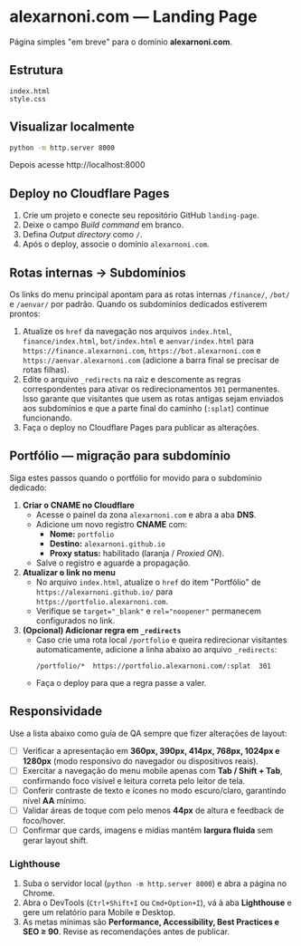 # alexarnoni.com — Landing Page

Página simples "em breve" para o domínio **alexarnoni.com**.

## Estrutura

```
index.html
style.css
```

## Visualizar localmente
```bash
python -m http.server 8000
```

Depois acesse http://localhost:8000

## Deploy no Cloudflare Pages
1. Crie um projeto e conecte seu repositório GitHub `landing-page`.
2. Deixe o campo *Build command* em branco.
3. Defina *Output directory* como `/`.
4. Após o deploy, associe o domínio `alexarnoni.com`.

## Rotas internas → Subdomínios
Os links do menu principal apontam para as rotas internas `/finance/`, `/bot/` e `/aenvar/` por padrão. Quando os subdomínios dedicados estiverem prontos:

1. Atualize os `href` da navegação nos arquivos `index.html`, `finance/index.html`, `bot/index.html` e `aenvar/index.html` para `https://finance.alexarnoni.com`, `https://bot.alexarnoni.com` e `https://aenvar.alexarnoni.com` (adicione a barra final se precisar de rotas filhas).
2. Edite o arquivo `_redirects` na raiz e descomente as regras correspondentes para ativar os redirecionamentos `301` permanentes. Isso garante que visitantes que usem as rotas antigas sejam enviados aos subdomínios e que a parte final do caminho (`:splat`) continue funcionando.
3. Faça o deploy no Cloudflare Pages para publicar as alterações.

## Portfólio — migração para subdomínio
Siga estes passos quando o portfólio for movido para o subdomínio dedicado:

1. **Criar o CNAME no Cloudflare**
   - Acesse o painel da zona `alexarnoni.com` e abra a aba **DNS**.
   - Adicione um novo registro **CNAME** com:
     - **Nome:** `portfolio`
     - **Destino:** `alexarnoni.github.io`
     - **Proxy status:** habilitado (laranja / *Proxied ON*).
   - Salve o registro e aguarde a propagação.
2. **Atualizar o link no menu**
   - No arquivo `index.html`, atualize o `href` do item "Portfólio" de `https://alexarnoni.github.io/` para `https://portfolio.alexarnoni.com`.
   - Verifique se `target="_blank"` e `rel="noopener"` permanecem configurados no link.
3. **(Opcional) Adicionar regra em `_redirects`**
   - Caso crie uma rota local `/portfolio` e queira redirecionar visitantes automaticamente, adicione a linha abaixo ao arquivo `_redirects`:
     ```
     /portfolio/*  https://portfolio.alexarnoni.com/:splat  301
     ```
   - Faça o deploy para que a regra passe a valer.

## Responsividade

Use a lista abaixo como guia de QA sempre que fizer alterações de layout:

- [ ] Verificar a apresentação em **360px, 390px, 414px, 768px, 1024px e 1280px** (modo responsivo do navegador ou dispositivos reais).
- [ ] Exercitar a navegação do menu mobile apenas com **Tab / Shift + Tab**, confirmando foco visível e leitura correta pelo leitor de tela.
- [ ] Conferir contraste de texto e ícones no modo escuro/claro, garantindo nível **AA** mínimo.
- [ ] Validar áreas de toque com pelo menos **44px** de altura e feedback de foco/hover.
- [ ] Confirmar que cards, imagens e mídias mantêm **largura fluida** sem gerar layout shift.

### Lighthouse

1. Suba o servidor local (`python -m http.server 8000`) e abra a página no Chrome.
2. Abra o DevTools (`Ctrl+Shift+I` ou `Cmd+Option+I`), vá à aba **Lighthouse** e gere um relatório para Mobile e Desktop.
3. As metas mínimas são **Performance, Accessibility, Best Practices e SEO ≥ 90**. Revise as recomendações antes de publicar.
